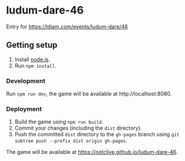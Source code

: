 # ludum-dare-46

Entry for https://ldjam.com/events/ludum-dare/46

## Getting setup

1. Install [node.js](https://nodejs.org/en/).
2. Run `npm install`.

### Development

Run `npm run dev`, the game will be available at http://localhost:8080.

### Deployment

1. Build the game using `npm run build`.
2. Commit your changes (including the `dist` directory).
3. Push the committed `dist` directory to the `gh-pages` branch using `git subtree push --prefix dist origin gh-pages`.

The game will be available at https://notclive.github.io/ludum-dare-46.
